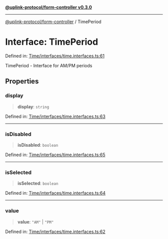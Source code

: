 [**@uplink-protocol/form-controller v0.3.0**](../README.md)

***

[@uplink-protocol/form-controller](../globals.md) / TimePeriod

# Interface: TimePeriod

Defined in: [Time/interfaces/time.interfaces.ts:61](https://github.com/jmkcoder/uplink-protocol-calendar/blob/c7c94af75a3a7e438811c9ee3008f982792d2fb8/src/Time/interfaces/time.interfaces.ts#L61)

TimePeriod - Interface for AM/PM periods

## Properties

### display

> **display**: `string`

Defined in: [Time/interfaces/time.interfaces.ts:63](https://github.com/jmkcoder/uplink-protocol-calendar/blob/c7c94af75a3a7e438811c9ee3008f982792d2fb8/src/Time/interfaces/time.interfaces.ts#L63)

***

### isDisabled

> **isDisabled**: `boolean`

Defined in: [Time/interfaces/time.interfaces.ts:65](https://github.com/jmkcoder/uplink-protocol-calendar/blob/c7c94af75a3a7e438811c9ee3008f982792d2fb8/src/Time/interfaces/time.interfaces.ts#L65)

***

### isSelected

> **isSelected**: `boolean`

Defined in: [Time/interfaces/time.interfaces.ts:64](https://github.com/jmkcoder/uplink-protocol-calendar/blob/c7c94af75a3a7e438811c9ee3008f982792d2fb8/src/Time/interfaces/time.interfaces.ts#L64)

***

### value

> **value**: `"AM"` \| `"PM"`

Defined in: [Time/interfaces/time.interfaces.ts:62](https://github.com/jmkcoder/uplink-protocol-calendar/blob/c7c94af75a3a7e438811c9ee3008f982792d2fb8/src/Time/interfaces/time.interfaces.ts#L62)
